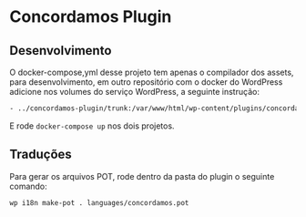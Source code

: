 # Concordamos Plugin

## Desenvolvimento

O docker-compose,yml desse projeto tem apenas o compilador dos assets, para desenvolvimento, em outro repositório com o docker do WordPress adicione nos volumes do serviço WordPress, a seguinte instrução:

```bash
- ../concordamos-plugin/trunk:/var/www/html/wp-content/plugins/concordamos
```

E rode `docker-compose up` nos dois projetos.

## Traduções

Para gerar os arquivos POT, rode dentro da pasta do plugin o seguinte comando:

```bash
wp i18n make-pot . languages/concordamos.pot
```
